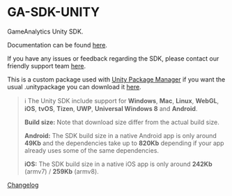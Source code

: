 # GA-SDK-UNITY
GameAnalytics Unity SDK.

Documentation can be found [here](https://gameanalytics.com/docs/unity-sdk).

If you have any issues or feedback regarding the SDK, please contact our friendly support team [here](https://gameanalytics.com/contact).

This is a custom package used with [Unity Package Manager](https://docs.unity3d.com/Manual/Packages.html) if you want the usual .unitypackage you can download it [here](http://download.gameanalytics.com/unity/GA_SDK_UNITY.unitypackage).

> :information_source:
> The Unity SDK include support for **Windows**, **Mac**, **Linux**, **WebGL**, **iOS**, **tvOS**, **Tizen**, **UWP**, **Universal Windows 8** and **Android**.
>
> **Build size:**
> Note that download size differ from the actual build size.
>
> **Android:**
> The SDK build size in a native Android app is only around **49Kb** and the dependencies take up to **820Kb** depending if your app already uses some of the same dependencies.
>
> **iOS:**
> The SDK build size in a native iOS app is only around **242Kb** (armv7) / **259Kb** (armv8).


[Changelog](CHANGELOG.md)
